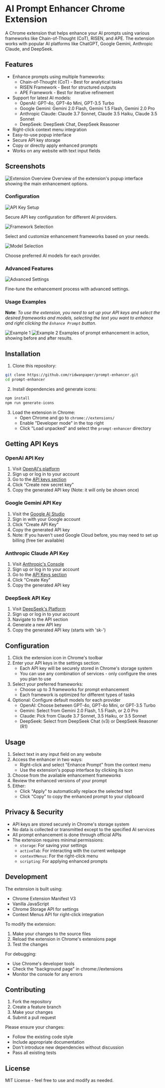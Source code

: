 # AI Prompt Enhancer Chrome Extension

A Chrome extension that helps enhance your AI prompts using various frameworks like Chain-of-Thought (CoT), RISEN, and APE. The extension works with popular AI platforms like ChatGPT, Google Gemini, Anthropic Claude, and DeepSeek.

## Features

- Enhance prompts using multiple frameworks:
  - Chain-of-Thought (CoT) - Best for analytical tasks
  - RISEN Framework - Best for structured outputs
  - APE Framework - Best for iterative refinement
- Support for latest AI models:
  - OpenAI: GPT-4o, GPT-4o Mini, GPT-3.5 Turbo
  - Google Gemini: Gemini 2.0 Flash, Gemini 1.5 Flash, Gemini 2.0 Pro
  - Anthropic Claude: Claude 3.7 Sonnet, Claude 3.5 Haiku, Claude 3.5 Sonnet
  - DeepSeek: DeepSeek Chat, DeepSeek Reasoner
- Right-click context menu integration
- Easy-to-use popup interface
- Secure API key storage
- Copy or directly apply enhanced prompts
- Works on any website with text input fields

## Screenshots

![Extension Overview](assets/chrome-extension.png)
Overview of the extension's popup interface showing the main enhancement options.

### Configuration

![API Key Setup](assets/sc-api-key.png)

Secure API key configuration for different AI providers.

![Framework Selection](assets/sc-framework.png)

Select and customize enhancement frameworks based on your needs.

![Model Selection](assets/sc-model.png)

Choose preferred AI models for each provider.

### Advanced Features

![Advanced Settings](assets/sc-advance.png)

Fine-tune the enhancement process with advanced settings.

### Usage Examples

**Note**: _To use the extension, you need to set up your API keys and select the desired frameworks and models, selecting the text you want to enhance and right clicking the `Enhance Prompt` button._

![Example 1](assets/sc-example-1.png)
![Example 2](assets/sc-example-2.png)
Examples of prompt enhancement in action, showing before and after results.

## Installation

1. Clone this repository:
```bash
git clone https://github.com/ridwanpaper/prompt-enhancer.git
cd prompt-enhancer
```

2. Install dependencies and generate icons:
```bash
npm install
npm run generate-icons
```

3. Load the extension in Chrome:
   - Open Chrome and go to `chrome://extensions/`
   - Enable "Developer mode" in the top right
   - Click "Load unpacked" and select the `prompt-enhancer` directory

## Getting API Keys

### OpenAI API Key
1. Visit [OpenAI's platform](https://platform.openai.com/)
2. Sign up or log in to your account
3. Go to the [API keys section](https://platform.openai.com/api-keys)
4. Click "Create new secret key"
5. Copy the generated API key (Note: it will only be shown once)

### Google Gemini API Key
1. Visit the [Google AI Studio](https://aistudio.google.com/apikey)
2. Sign in with your Google account
3. Click "Create API Key"
4. Copy the generated API key
5. Note: If you haven't used Google Cloud before, you may need to set up billing (free tier available)

### Anthropic Claude API Key
1. Visit [Anthropic's Console](https://console.anthropic.com/)
2. Sign up or log in to your account
3. Go to the [API Keys section](https://console.anthropic.com/settings/keys)
4. Click "Create Key"
5. Copy the generated API key

### DeepSeek API Key
1. Visit [DeepSeek's Platform](https://platform.deepseek.com/)
2. Sign up or log in to your account
3. Navigate to the API section
4. Generate a new API key
5. Copy the generated API key (starts with 'sk-')

## Configuration

1. Click the extension icon in Chrome's toolbar
2. Enter your API keys in the settings section:
   - Each API key will be securely stored in Chrome's storage system
   - You can use any combination of services - only configure the ones you plan to use
3. Select your preferred frameworks:
   - Choose up to 3 frameworks for prompt enhancement
   - Each framework is optimized for different types of tasks
4. Optional: Configure default models for each provider
    - OpenAI: Choose between GPT-4o, GPT-4o Mini, or GPT-3.5 Turbo
    - Gemini: Select from Gemini 2.0 Flash, 1.5 Flash, or 2.0 Pro
    - Claude: Pick from Claude 3.7 Sonnet, 3.5 Haiku, or 3.5 Sonnet
    - DeepSeek: Select from DeepSeek Chat (v3) or DeepSeek Reasoner (R1)

## Usage

1. Select text in any input field on any website
2. Access the enhancer in two ways:
   - Right-click and select "Enhance Prompt" from the context menu
   - Use the extension's popup interface by clicking its icon
3. Choose from the available enhancement frameworks
4. Review the enhanced versions of your prompt
5. Either:
   - Click "Apply" to automatically replace the selected text
   - Click "Copy" to copy the enhanced prompt to your clipboard

## Privacy & Security

- API keys are stored securely in Chrome's storage system
- No data is collected or transmitted except to the specified AI services
- All prompt enhancement is done through official APIs
- The extension requires minimal permissions:
  - `storage`: For saving your settings
  - `activeTab`: For interacting with the current webpage
  - `contextMenus`: For the right-click menu
  - `scripting`: For applying enhanced prompts

## Development

The extension is built using:
- Chrome Extension Manifest V3
- Vanilla JavaScript
- Chrome Storage API for settings
- Context Menus API for right-click integration

To modify the extension:
1. Make your changes to the source files
2. Reload the extension in Chrome's extensions page
3. Test the changes

For debugging:
- Use Chrome's developer tools
- Check the "background page" in chrome://extensions
- Monitor the console for any errors

## Contributing

1. Fork the repository
2. Create a feature branch
3. Make your changes
4. Submit a pull request

Please ensure your changes:
- Follow the existing code style
- Include appropriate documentation
- Don't introduce new dependencies without discussion
- Pass all existing tests

## License

MIT License - feel free to use and modify as needed.